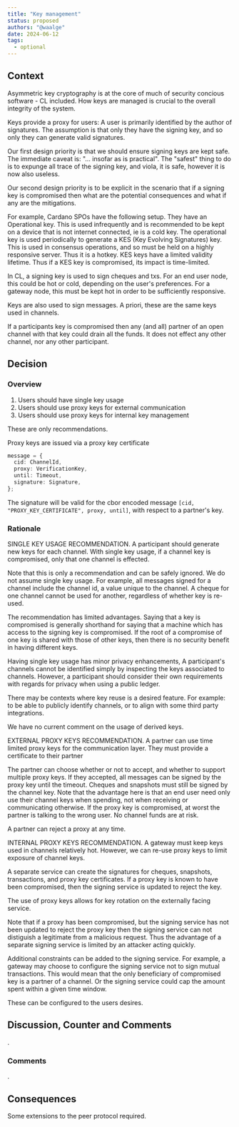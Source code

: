 ```yaml
---
title: "Key management"
status: proposed
authors: "@waalge"
date: 2024-06-12
tags:
  - optional
---
```


## Context

Asymmetric key cryptography is at the core of much of security concious
software - CL included. How keys are managed is crucial to the overall integrity
of the system.

Keys provide a proxy for users: A user is primarily identified by the author of
signatures. The assumption is that only they have the signing key, and so only
they can generate valid signatures.

Our first design priority is that we should ensure signing keys are kept safe.
The immediate caveat is: "... insofar as is practical". The "safest" thing to do
is to expunge all trace of the signing key, and viola, it is safe, however it is
now also useless.

Our second design priority is to be explicit in the scenario that if a signing
key is compromised then what are the potential consequences and what if any are
the mitigations.

For example, Cardano SPOs have the following setup. They have an Operational
key. This is used infrequently and is recommended to be kept on a device that is
not internet connected, ie is a cold key. The operational key is used
periodically to generate a KES (Key Evolving Signatures) key. This is used in
consensus operations, and so must be held on a highly responsive server. Thus it
is a hotkey. KES keys have a limited validity lifetime. Thus if a KES key is
compromised, its impact is time-limited.

In CL, a signing key is used to sign cheques and txs. For an end user node, this
could be hot or cold, depending on the user's preferences. For a gateway node,
this must be kept hot in order to be sufficiently responsive.

Keys are also used to sign messages. A priori, these are the same keys used in
channels.

If a participants key is compromised then any (and all) partner of an open
channel with that key could drain all the funds. It does not effect any other
channel, nor any other participant.

## Decision

### Overview

1. Users should have single key usage
2. Users should use proxy keys for external communication
3. Users should use proxy keys for internal key management

These are only recommendations.

Proxy keys are issued via a proxy key certificate

```ts
message = {
  cid: ChannelId,
  proxy: VerificationKey,
  until: Timeout,
  signature: Signature,
};
```

The signature will be valid for the cbor encoded message
`[cid, "PROXY_KEY_CERTIFICATE", proxy, until]`, with respect to a partner's key.

### Rationale

SINGLE KEY USAGE RECOMMENDATION. A participant should generate new keys for each
channel. With single key usage, if a channel key is compromised, only that one
channel is effected.

Note that this is only a recommendation and can be safely ignored. We do not
assume single key usage. For example, all messages signed for a channel include
the channel id, a value unique to the channel. A cheque for one channel cannot
be used for another, regardless of whether key is re-used.

The recommendation has limited advantages. Saying that a key is compromised is
generally shorthand for saying that a machine which has access to the signing
key is compromised. If the root of a compromise of one key is shared with those
of other keys, then there is no security benefit in having different keys.

Having single key usage has minor privacy enhancements, A participant's channels
cannot be identified simply by inspecting the keys associated to channels.
However, a participant should consider their own requirements with regards for
privacy when using a public ledger.

There may be contexts where key reuse is a desired feature. For example: to be
able to publicly identify channels, or to align with some third party
integrations.

We have no current comment on the usage of derived keys.

EXTERNAL PROXY KEYS RECOMMENDATION. A partner can use time limited proxy keys
for the communication layer. They must provide a certificate to their partner

The partner can choose whether or not to accept, and whether to support multiple
proxy keys. If they accepted, all messages can be signed by the proxy key until
the timeout. Cheques and snapshots must still be signed by the channel key. Note
that the advantage here is that an end user need only use their channel keys
when spending, not when receiving or communicating otherwise. If the proxy key
is compromised, at worst the partner is talking to the wrong user. No channel
funds are at risk.

A partner can reject a proxy at any time.

INTERNAL PROXY KEYS RECOMMENDATION. A gateway must keep keys used in channels
relatively hot. However, we can re-use proxy keys to limit exposure of channel
keys.

A separate service can create the signatures for cheques, snapshots,
transactions, and proxy key certificates. If a proxy key is known to have been
compromised, then the signing service is updated to reject the key.

The use of proxy keys allows for key rotation on the externally facing service.

Note that if a proxy has been compromised, but the signing service has not been
updated to reject the proxy key then the signing service can not distiguish a
legitimate from a malicious request. Thus the advantage of a separate signing
service is limited by an attacker acting quickly.

Additional constraints can be added to the signing service. For example, a
gateway may choose to configure the signing service not to sign mutual
transactions. This would mean that the only beneficiary of compromised key is a
partner of a channel. Or the signing service could cap the amount spent within a
given time window.

These can be configured to the users desires.

## Discussion, Counter and Comments

.

### Comments

.

## Consequences

Some extensions to the peer protocol required.
